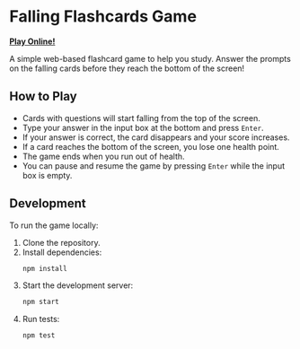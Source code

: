 # Falling Flashcards Game

[**Play Online!**](https://<your-github-username>.github.io/<your-repo-name>/)

A simple web-based flashcard game to help you study. Answer the prompts on the falling cards before they reach the bottom of the screen!

## How to Play

-   Cards with questions will start falling from the top of the screen.
-   Type your answer in the input box at the bottom and press `Enter`.
-   If your answer is correct, the card disappears and your score increases.
-   If a card reaches the bottom of the screen, you lose one health point.
-   The game ends when you run out of health.
-   You can pause and resume the game by pressing `Enter` while the input box is empty.

## Development

To run the game locally:

1.  Clone the repository.
2.  Install dependencies:
    ```bash
    npm install
    ```
3.  Start the development server:
    ```bash
    npm start
    ```
4.  Run tests:
    ```bash
    npm test
    ```
